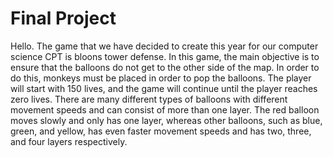 # Final Project

Hello. The game that we have decided to create this year for our computer science CPT is bloons tower defense. In this game, the main objective is to ensure that the balloons do not get to the other side of the map. In order to do this, monkeys must be placed in order to pop the balloons. The player will start with 150 lives, and the game will continue until the player reaches zero lives. There are many different types of balloons with different movement speeds and can consist of more than one layer. The red balloon moves slowly and only has one layer, whereas other balloons, such as blue, green, and yellow, has even faster movement speeds and has two, three, and four layers respectively. 
